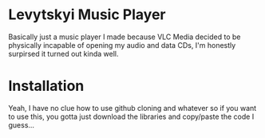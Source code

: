 # Levytskyi Music Player

Basically just a music player I made because VLC Media decided to be physically incapable of opening my audio and data CDs, I'm honestly surpirsed it turned out kinda well.

# Installation

Yeah, I have no clue how to use github cloning and whatever so if you want to use this, you gotta just download the libraries and copy/paste the code I guess...
